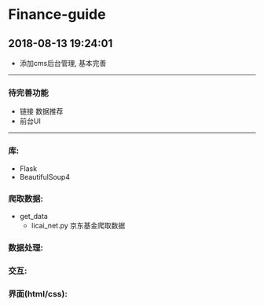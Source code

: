 # Finance-guide

## 2018-08-13 19:24:01
  * 添加cms后台管理, 基本完善

  ---
 ### 待完善功能
  
  * 链接 数据推荐
  * 前台UI
  

---
### 库:

- Flask
- BeautifulSoup4

### 爬取数据:
  - get_data
    - licai_net.py  京东基金爬取数据


### 数据处理:



### 交互:


### 界面(html/css):

  

